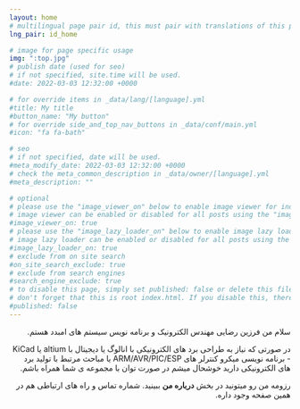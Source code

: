 ```yaml
---
layout: home
# multilingual page pair id, this must pair with translations of this page. (This name must be unique)
lng_pair: id_home

# image for page specific usage
img: ":top.jpg"
# publish date (used for seo)
# if not specified, site.time will be used.
#date: 2022-03-03 12:32:00 +0000

# for override items in _data/lang/[language].yml
#title: My title
#button_name: "My button"
# for override side_and_top_nav_buttons in _data/conf/main.yml
#icon: "fa fa-bath"

# seo
# if not specified, date will be used.
#meta_modify_date: 2022-03-03 12:32:00 +0000
# check the meta_common_description in _data/owner/[language].yml
#meta_description: ""

# optional
# please use the "image_viewer_on" below to enable image viewer for individual pages or posts (_posts/ or [language]/_posts folders).
# image viewer can be enabled or disabled for all posts using the "image_viewer_posts: true" setting in _data/conf/main.yml.
#image_viewer_on: true
# please use the "image_lazy_loader_on" below to enable image lazy loader for individual pages or posts (_posts/ or [language]/_posts folders).
# image lazy loader can be enabled or disabled for all posts using the "image_lazy_loader_posts: true" setting in _data/conf/main.yml.
#image_lazy_loader_on: true
# exclude from on site search
#on_site_search_exclude: true
# exclude from search engines
#search_engine_exclude: true
# to disable this page, simply set published: false or delete this file
# don't forget that this is root index.html. If you disable this, there will be no index.html page to open
#published: false
---
```


<div dir="rtl">
<p> سلام من فرزین رضایی مهندس الکترونیک و برنامه نویس سیستم های امبدد هستم.</p>
<p> در صورتی که نیاز به طراحی برد های الکترونیکی با انالوگ یا دیجیتال با altium یا KiCad - برنامه نویسی میکرو کنترلر های ARM/AVR/PIC/ESP یا مباحث مرتبط با تولید برد های الکترونیکی دارید خوشحال میشم در صورت توان با مجموعه ی شما همراه باشم.</p>

رزومه من رو میتونید در بخش **درباره من** ببینید. شماره تماس و راه های ارتباطی هم در همین صفحه وجود داره.
